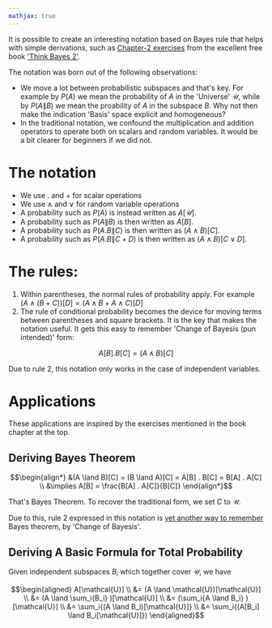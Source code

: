 ```yaml
---
mathjax: true
---
```


It is possible to create an interesting notation based on Bayes rule that helps with simple derivations, such as [Chapter-2 exercises](https://colab.research.google.com/github/AllenDowney/ThinkBayes2/blob/master/notebooks/chap02.ipynb) from the excellent free book ['Think Bayes 2'](https://allendowney.github.io/ThinkBayes2/).

The notation was born out of the following observations:
  - We move a lot between probabilistic subspaces and that's key. For example by $P(A)$ we mean the probability of $A$ in the 'Universe' $\mathcal{U}$, while by $P(A\|B)$ we mean the proability of $A$ in the subspace $B$. Why not then make the indication 'Basis' space explicit and homogeneous?
  - In the traditional notation, we confound the multiplication and addition operators to operate both on scalars and random variables. It would be a bit clearer for beginners if we did not.

# The notation
  - We use $.$ and $+$ for scalar operations
  - We use $\land$ and $\lor$ for random variable operations
  - A probability such as $P(A)$ is instead written as $A[\mathcal{U}]$. 
  - A probability such as $P(A \| B)$ is then written as $A[B]$.
  - A probability such as $P(A.B \| C)$ is then written as $(A \land B)[C]$.
  - A probability such as $P(A.B \| C+D)$ is then written as $(A \land B)[C \lor D]$.
 
# The rules:
  1. Within parentheses, the normal rules of probability apply. For example $(A \land (B + C))[D] =  (A \land B + A \land C)[D]$
  2. The rule of conditional probability becomes the device for moving terms between parentheses and square brackets. It is the key that makes the notation useful. It gets this easy to remember 'Change of Bayesis (pun intended)' form:
  
  $$ A[B] . B[C] = (A \land B)[C] $$

Due to rule 2, this notation only works in the case of independent variables. 

# Applications

These applications are inspired by the exercises mentioned in the book chapter at the top.

## Deriving Bayes Theorem

$$\begin{align*} 
&(A \land B)[C] = (B \land A)[C] = A[B] . B[C] = B[A] . A[C] 
\\ &\implies A[B] = \frac{B[A] . A[C]}{B[C]}
\end{align*}$$

That's Bayes Theorem. To recover the traditional form, we set $C$ to $\mathcal{U}$. 

Due to this, rule 2 expressed in this notation is [yet another way to remember](short-notes/2022-04-01-remember-bayes.md) Bayes theorem, by 'Change of Bayesis'.

## Deriving A Basic Formula for Total Probability

Given independent subspaces $B_i$ which together cover $\mathcal{U}$, we have

$$\begin{aligned} 
A[\mathcal{U}] 
\\ &= (A \land \mathcal{U})[\mathcal{U}] 
\\ &= (A \land \sum_i{B_i} )[\mathcal{U}] 
\\ &= (\sum_i{A \land B_i} )[\mathcal{U}] 
\\ &= \sum_i{(A \land B_i)[\mathcal{U}]}
\\ &= \sum_i{(A[B_i] \land B_i[\mathcal{U}]})
\end{aligned}$$
